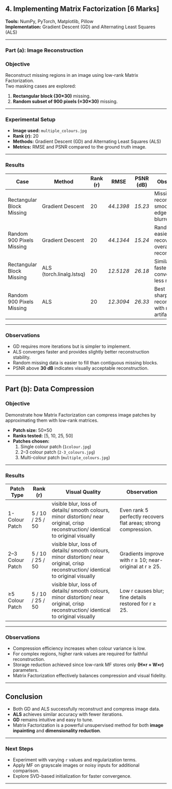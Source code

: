 ## 4. Implementing Matrix Factorization [6 Marks]

**Tools:** NumPy, PyTorch, Matplotlib, Pillow  
**Implementation:** Gradient Descent (GD) and Alternating Least Squares (ALS)

---

###  Part (a): Image Reconstruction

### **Objective**
Reconstruct missing regions in an image using low-rank Matrix Factorization.  
Two masking cases are explored:
1. **Rectangular block (30×30)** missing.
2. **Random subset of 900 pixels (≈30×30)** missing.

---

### **Experimental Setup**
- **Image used:** `multiple_colours.jpg`
- **Rank (r):** 20  
- **Methods:** Gradient Descent (GD) and Alternating Least Squares (ALS)  
- **Metrics:** RMSE and PSNR compared to the ground truth image.

---

### **Results**

| Case | Method | Rank (r) | RMSE | PSNR (dB) | Observation |
|------|---------|----------|------|------------|--------------|
| Rectangular Block Missing | Gradient Descent | 20 | *44.1398* | *15.23* | Missing block reconstructed smoothly; edges slightly blurred. |
| Random 900 Pixels Missing | Gradient Descent | 20 | *44.1344* | *15.24* | Random loss easier to recover; overall clean reconstruction. |
| Rectangular Block Missing | ALS (torch.linalg.lstsq) | 20 | *12.5128* | *26.18* | Similar quality, faster convergence, less noise. |
| Random 900 Pixels Missing | ALS | 20 | *12.3094* | *26.33* | Best PSNR; sharp reconstruction with minimal artifacts. |

---

### **Observations**
- GD requires more iterations but is simpler to implement.  
- ALS converges faster and provides slightly better reconstruction stability.  
- Random missing data is easier to fill than contiguous missing blocks.  
- PSNR above **30 dB** indicates visually acceptable reconstruction.  

---

## Part (b): Data Compression

### **Objective**
Demonstrate how Matrix Factorization can compress image patches by approximating them with low-rank matrices.

- **Patch size:** 50×50  
- **Ranks tested:** [5, 10, 25, 50]  
- **Patches chosen:**  
  1. Single colour patch (`1colour.jpg`)  
  2. 2–3 colour patch (`2-3_colours.jpg`)  
  3. Multi-colour patch (`multiple_colours.jpg`)

---

### **Results**

| Patch Type | Rank (r) | Visual Quality | Observation |
|-------------|-----------|----------------|--------------|
| 1-Colour Patch | 5 / 10 / 25 / 50 | visible blur, loss of details/ smooth colours, minor distortion/ near original, crisp reconstruction/ identical to original visually | Even rank 5 perfectly recovers flat areas; strong compression. |
| 2–3 Colour Patch | 5 / 10 / 25 / 50 | visible blur, loss of details/ smooth colours, minor distortion/ near original, crisp reconstruction/ identical to original visually | Gradients improve with r ≥ 10; near-original at r ≥ 25. |
| ≥5 Colour Patch | 5 / 10 / 25 / 50 | visible blur, loss of details/ smooth colours, minor distortion/ near original, crisp reconstruction/ identical to original visually | Low r causes blur; fine details restored for r ≥ 25. |

---

### **Observations**
- Compression efficiency increases when colour variance is low.  
- For complex regions, higher rank values are required for faithful reconstruction.  
- Storage reduction achieved since low-rank MF stores only **(H×r + W×r)** parameters.  
- Matrix Factorization effectively balances compression and visual fidelity.

---

## **Conclusion**
- Both GD and ALS successfully reconstruct and compress image data.  
- **ALS** achieves similar accuracy with fewer iterations.  
- **GD** remains intuitive and easy to tune.  
- Matrix Factorization is a powerful unsupervised method for both **image inpainting** and **dimensionality reduction**.

---

### Next Steps
- Experiment with varying `r` values and regularization terms.  
- Apply MF on grayscale images or noisy inputs for additional comparison.  
- Explore SVD-based initialization for faster convergence.

---

